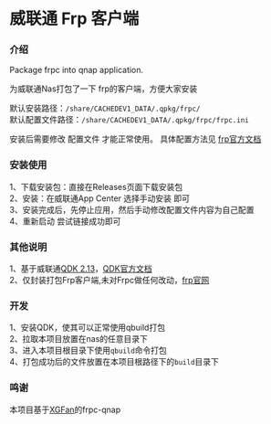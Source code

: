# 威联通 Frp 客户端

### 介绍

Package frpc into qnap application.

为威联通Nas打包了一下 frp的客户端，方便大家安装

默认安装路径：`/share/CACHEDEV1_DATA/.qpkg/frpc/`  
默认配置文件路径：`/share/CACHEDEV1_DATA/.qpkg/frpc/frpc.ini`


安装后需要修改 配置文件 才能正常使用。
具体配置方法见 [frp官方文档](https://github.com/fatedier/frp)

### 安装使用

1、下载安装包：直接在Releases页面下载安装包   
2、安装：在威联通App Center 选择手动安装 即可   
3、安装完成后，先停止应用，然后手动修改配置文件内容为自己配置   
4、重新启动 尝试链接成功即可  

### 其他说明

1、基于威联通[QDK 2.13](https://github.com/qnap-dev/QDK)，[QDK官方文档](https://cheng-yuan-hong.gitbook.io/qdk-quick-start-guide/)  
2、仅封装打包Frp客户端,未对Frpc做任何改动，[frp官网](https://github.com/fatedier/frp)  

### 开发 

1、安装QDK，使其可以正常使用qbuild打包    
2、拉取本项目放置在nas的任意目录下  
3、进入本项目根目录下使用`qbuild`命令打包  
4、打包成功后的文件放置在本项目根路径下的`build`目录下


### 鸣谢
本项目基于[XGFan](https://github.com/XGFan)的frpc-qnap



